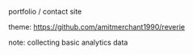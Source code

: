 
portfolio / contact site

theme: https://github.com/amitmerchant1990/reverie

note: collecting basic analytics data